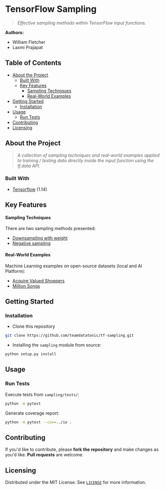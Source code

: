 # TensorFlow Sampling

> *Effective sampling methods within TensorFlow input functions.*

**Authors:**
* William Fletcher
* Laxmi Prajapat

## Table of Contents
* [About the Project](#about-the-project)
	* [Built With](#built-with)
	* [Key Features](#key-features)
		* [Sampling Techniques](#sampling-techniques)
		* [Real-World Examples](#real-world-examples)
* [Getting Started](#getting-started)
	* [Installation](#installation)
* [Usage](#usage)
	* [Run Tests](#run-tests)
* [Contributing](#contributing)
* [Licensing](#licensing)

## About the Project
> *A collection of sampling techniques and real-world examples applied to training / testing data directly inside the input function using the tf.data API.*

### Built With
* [Tensorflow](https://www.tensorflow.org/) (1.14)

## Key Features

#### Sampling Techniques
There are two sampling methods presented:
* [Downsampling with weight](sampling/io/downsample.py)
* [Negative sampling](sampling/io/make_fakes.py)

#### Real-World Examples
Machine Learning examples on open-source datasets (local and AI Platform):
* [Acquire Valued Shoppers](examples/acquire-valued-shoppers)
* [Million Songs](examples/million-songs)

## Getting Started

### Installation
* Clone this repository

```bash
git clone https://github.com/teamdatatonic/tf-sampling.git
```

* Installing the `sampling` module from source:
```bash
python setup.py install
```

## Usage

### Run Tests
Execute tests from `sampling/tests/`:
```bash
python -m pytest
```

Generate coverage report:
```bash
python -m pytest --cov=../io .
```

## Contributing
If you'd like to contribute, please **fork the repository** and make changes as you'd like. **Pull requests** are welcome.

## Licensing
Distributed under the MIT License. See [`LICENSE`](LICENSE) for more information.
